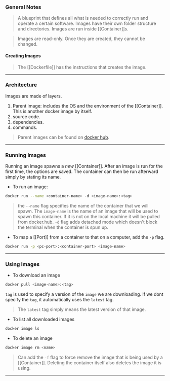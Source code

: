 
### General Notes

> A blueprint that defines all what is needed to correctly run and operate a certain software.
> Images have their own folder structure and directories.
> Images are run inside [[Container]]s.

> Images are read-only. Once they are created, they cannot be changed.
#### Creating Images
> The [[Dockerfile]] has the instructions that creates the image.

---
### Architecture

Images are made of layers.

1. Parent image: includes the OS and the environment of the [[Container]]. This is another docker image by itself.
2. source code.
3. dependencies.
4. commands.

> Parent images can be found on [docker hub](https://hub.docker.com/).

---

### Running Images 

Running an image spawns a *new* [[Container]]. After an image is run for the first time, the options are saved. The container can then be run afterward simply by stating its name.

* To run an image:
```bash
docker run --name <container-name> -d <image-name>:<tag>
```
> the `--name` flag specifies the name of the container that we will spawn.
> The `image-name` is the name of an image that will be used to spawn this container. If it is not on the local machine it will be pulled from docker.hub.
> `-d` flag adds detached mode which doesn't block the terminal when the container is spun up.

* To map a [[Port]] from a container to that on a computer, add the `-p` flag.
```bash
docker run -p <pc-port>:<container-port> <image-name>
```

---

### Using Images

* To download an image
```bash
docker pull <image-name>:<tag>
```

`tag` is used to specify a version of the `image` we are downloading. If we dont specify the `tag`, it automatically uses the `latest` tag.
> The `latest` tag simply means the latest version of that image.

* To list all downloaded images
```bash
docker image ls
```

* To delete an image
```bash
docker image rm <name>
```
> Can add the `-f` flag to force remove the image that is being used by a [[Container]]. 
> Deleting the container itself also deletes the image it is using.

---
